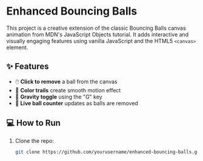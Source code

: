 # Enhanced Bouncing Balls

This project is a creative extension of the classic Bouncing Balls canvas animation from MDN's JavaScript Objects tutorial. It adds interactive and visually engaging features using vanilla JavaScript and the HTML5 `<canvas>` element.

## ✨ Features

- 🖱️ **Click to remove** a ball from the canvas
- 🌈 **Color trails** create smooth motion effect
- 🔄 **Gravity toggle** using the "G" key
- 🔢 **Live ball counter** updates as balls are removed

## 💻 How to Run

1. Clone the repo:
   ```bash
   git clone https://github.com/yourusername/enhanced-bouncing-balls.git
